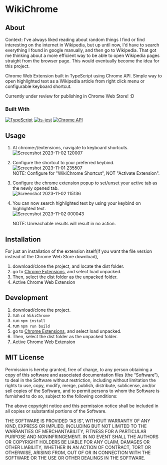 # WikiChrome

## About

Context: I've always liked reading about random things I find or find interesting on the internet in Wikipedia, but up until now, I'd have to search everything I found in google manually, and then go to Wikipedia. That got me thinking about a more efficient way to be able to open Wikipedia pages straight from the browser page. This would eventually become the idea for this project. 

Chrome Web Extension built in TypeScript using Chrome API. Simple way to open highlighted text as a Wikipedia article from right click menu or configurable keyboard shortcut. 

Currently under review for publishing in Chrome Web Store! :D 

### Built With

[![TypeScript](https://img.shields.io/badge/TypeScript-007ACC?style=for-the-badge&logo=typescript&logoColor=white)](https://www.typescriptlang.org/)  [![ts-jest](https://img.shields.io/badge/Jest-323330?style=for-the-badge&logo=Jest&logoColor=white)](https://github.com/kulshekhar/ts-jest) [![Chrome API](https://img.shields.io/badge/Google_chrome-4285F4?style=for-the-badge&logo=Google-chrome&logoColor=white)](https://developer.chrome.com/docs/extensions/reference/) 
 
## Usage 

1. At chrome://extensions, navigate to keyboard shortcuts.![Screenshot 2023-11-02 120007](https://github.com/arescrimson/WikiChrome/assets/66581240/79a51ef6-11d3-498a-92df-d7a9977c84cc)<br>

2. Configure the shortcut to your preferred keybind.
    ![Screenshot 2023-11-01 235507](https://github.com/arescrimson/WikiChrome/assets/66581240/3a4899a1-a6b7-454d-8147-c17cf6238d0a) <br> NOTE: Configure for "WikiChrome Shortcut", NOT "Activate Extension".
   
3. Configure the chrome extension popup to set/unset your active tab as the newly opened tab. <br>
   ![Screenshot 2023-11-02 115136](https://github.com/arescrimson/WikiChrome/assets/66581240/735787f6-1505-481b-9a2c-bff621178375)


4. You can now search highlighted text by using your keybind on highlighted text. <br>
   ![Screenshot 2023-11-02 000043](https://github.com/arescrimson/WikiChrome/assets/66581240/177b6255-64a7-4d42-872a-219f9429b96f)

   NOTE: Unreachable results will result in no action.

## Installation 

For just an installation of the extension itself(if you want the file version instead of the Chrome Web Store download), 

1. download/clone the project, and locate the dist folder.
2. go to [Chrome Extensions](chrome://extensions), and select load unpacked.
3. Then, select the dist folder as the unpacked folder.
4. Active Chrome Web Extension 

## Development 

1. download/clone the project.
2. run `cd WikiChrome`
4. run `npm install`
5. run `npm run build`
6. go to [Chrome Extensions](chrome://extensions), and select load unpacked.
7. Then, select the dist folder as the unpacked folder.
8. Active Chrome Web Extension 

## MIT License 

Permission is hereby granted, free of charge, to any person obtaining a copy of this software and associated documentation files (the “Software”), to deal in the Software without restriction, including without limitation the rights to use, copy, modify, merge, publish, distribute, sublicense, and/or sell copies of the Software, and to permit persons to whom the Software is furnished to do so, subject to the following conditions:

The above copyright notice and this permission notice shall be included in all copies or substantial portions of the Software.

THE SOFTWARE IS PROVIDED “AS IS”, WITHOUT WARRANTY OF ANY KIND, EXPRESS OR IMPLIED, INCLUDING BUT NOT LIMITED TO THE WARRANTIES OF MERCHANTABILITY, FITNESS FOR A PARTICULAR PURPOSE AND NONINFRINGEMENT. IN NO EVENT SHALL THE AUTHORS OR COPYRIGHT HOLDERS BE LIABLE FOR ANY CLAIM, DAMAGES OR OTHER LIABILITY, WHETHER IN AN ACTION OF CONTRACT, TORT OR OTHERWISE, ARISING FROM, OUT OF OR IN CONNECTION WITH THE SOFTWARE OR THE USE OR OTHER DEALINGS IN THE SOFTWARE.
